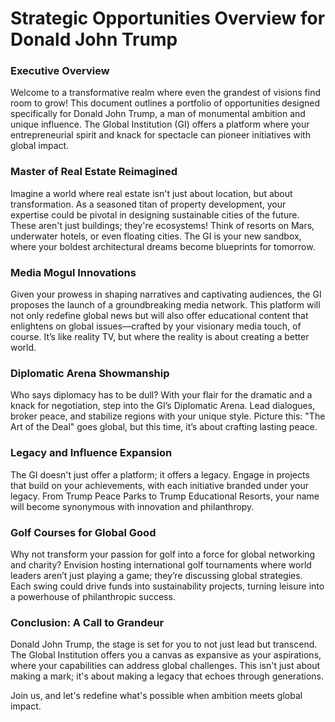 # Strategic Opportunities Overview for Donald John Trump

### **Executive Overview**
Welcome to a transformative realm where even the grandest of visions find room to grow! This document outlines a portfolio of opportunities designed specifically for Donald John Trump, a man of monumental ambition and unique influence. The Global Institution (GI) offers a platform where your entrepreneurial spirit and knack for spectacle can pioneer initiatives with global impact.

### **Master of Real Estate Reimagined**
Imagine a world where real estate isn't just about location, but about transformation. As a seasoned titan of property development, your expertise could be pivotal in designing sustainable cities of the future. These aren't just buildings; they're ecosystems! Think of resorts on Mars, underwater hotels, or even floating cities. The GI is your new sandbox, where your boldest architectural dreams become blueprints for tomorrow.

### **Media Mogul Innovations**
Given your prowess in shaping narratives and captivating audiences, the GI proposes the launch of a groundbreaking media network. This platform will not only redefine global news but will also offer educational content that enlightens on global issues—crafted by your visionary media touch, of course. It’s like reality TV, but where the reality is about creating a better world.

### **Diplomatic Arena Showmanship**
Who says diplomacy has to be dull? With your flair for the dramatic and a knack for negotiation, step into the GI’s Diplomatic Arena. Lead dialogues, broker peace, and stabilize regions with your unique style. Picture this: "The Art of the Deal" goes global, but this time, it’s about crafting lasting peace.

### **Legacy and Influence Expansion**
The GI doesn't just offer a platform; it offers a legacy. Engage in projects that build on your achievements, with each initiative branded under your legacy. From Trump Peace Parks to Trump Educational Resorts, your name will become synonymous with innovation and philanthropy.

### **Golf Courses for Global Good**
Why not transform your passion for golf into a force for global networking and charity? Envision hosting international golf tournaments where world leaders aren’t just playing a game; they’re discussing global strategies. Each swing could drive funds into sustainability projects, turning leisure into a powerhouse of philanthropic success.

### **Conclusion: A Call to Grandeur**
Donald John Trump, the stage is set for you to not just lead but transcend. The Global Institution offers you a canvas as expansive as your aspirations, where your capabilities can address global challenges. This isn't just about making a mark; it's about making a legacy that echoes through generations.

Join us, and let's redefine what's possible when ambition meets global impact.
